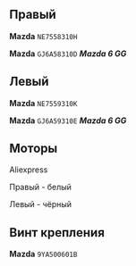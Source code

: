 ## Правый

__Mazda__ `NE7558310H`

__Mazda__ `GJ6A58310D` ***Mazda 6 GG***

## Левый

__Mazda__ `NE7559310K`

__Mazda__ `GJ6A59310E` ***Mazda 6 GG***

## Моторы

Aliexpress

Правый - белый

Левый - чёрный

## Винт крепления

__Mazda__ `9YA500601B`